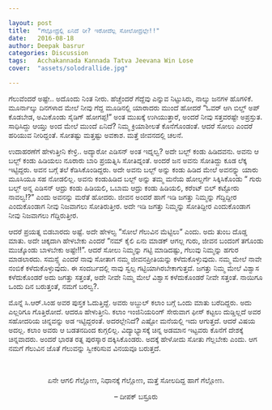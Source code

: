 ```yaml
---

layout: post
title:  "ಗೆಲ್ಲೋದ್ರಲ್ಲಿ ಏನಿದೆ ರೀ? ಇರೋದೆಲ್ಲ ಸೋಲೋದ್ರಲ್ಲೇ!!"
date:   2016-08-18
author: Deepak basrur
categories: Discussion
tags:	Acchakannada Kannada Tatva Jeevana Win Lose
cover:  "assets/solodrallide.jpg"

---
```

ಗೆಲುವೆಂದರೆ ಅಷ್ಟೇ.. ಅದೊಂದು ನಿಂತ ನೀರು. ಹೆಚ್ಚೆಂದರೆ ಗೆದ್ದೆವು ಎನ್ನುವ ನಿಟ್ಟುಸಿರು, ನಾಲ್ಕು ಜನಗಳ ಹೊಗಳಿಕೆ. ಮೂರ್ನಾಲ್ಕು ದಿನಗಳಾದ ಮೇಲೆ ನೀವು ಗೆದ್ದ ಮೂಡಿನಲ್ಲಿ ಯಾರಾದರು ಮುಂದೆ ಹೋದರೆ “ಓವರ್ ಆಗಿ ಬಿಲ್ಡ್ ಅಪ್ ಕೊಡಬೇಡ, ಅಮಿಕೊಂಡು ಸೈಡಿಗ್ ಹೋಗಪ್ಪ!” ಅಂತ ಮುಖಕ್ಕೆ ಉಗಿಯುತ್ತಾರೆ, ಅಂದರೆ ನೀವು ಸತ್ತವರಷ್ಟೇ ಅಪ್ರಸ್ತುತ. ಸಾಧಿಸಿದ್ದು ಆಯ್ತು ಅಂದ ಮೇಲೆ ಮುಂದೆ ಏನಿದೆ? ನಿಮ್ಮ ಕ್ರಿಯಾಶೀಲತೆ ಕೊನೆಗೊಂಡಂತೆ. ಆದರೆ ಸೋಲು ಎಂದರೆ ಹರಿಯುವ ನೀರಿದ್ದಂತೆ. ಸೋತಷ್ಟು ಮತ್ತಷ್ಟು ಅವಕಾಶ.
ಮತ್ತೆ ಜೀವನದಲ್ಲಿ ಚಲನೆ.<!--more-->

ಉದಾಹರಣೆಗೆ ಹೇಳುತ್ತೀನಿ ಕೇಳ್ರಿ.. ಅದ್ಯಾರೋ ಎಡಿಸನ್ ಅಂತ ಇದ್ನಲ್ವ? ಅದೇ ಬಲ್ಬ್ ಕಂಡು ಹಿಡಿದವನು. ಅವನು ಆ ಬಲ್ಬ್ ಕಂಡು ಹಿಡಿಯಲು ನೂರಾರು ಬಾರಿ ಪ್ರಯತ್ನಿಸಿ ಸೋತಿದ್ನಂತೆ. ಅಂದರೆ ಜನ ಅವನು ಸೋತಿದ್ದು ಕೂಡ ಲೆಕ್ಕ ಇಟ್ಟಿದ್ದರು. ಅವನ ಬಗ್ಗೆ ತಲೆ ಕೆಡಿಸಿಕೊಂಡಿದ್ದರು. ಅದೇ ಅವನು ಬಲ್ಬ್ ಅನ್ನು ಕಂಡು ಹಿಡಿದ ಮೇಲೆ ಅವನನ್ನ್ನು ಯಾರು ಮೂಸಿಯೂ ಸಹ ನೋಡಲಿಲ್ಲ. ಅವನು ಕಂಡುಹಿಡಿದ ಬಲ್ಬ್ ಅನ್ನು ತಮ್ಮ ಮನೆಯ ಹೋಲ್ಡರ್ಗೆ ಸಿಕ್ಕಿಸಿಕೊಂಡು “ ಗುರು ಬಲ್ಬ್ ಅನ್ನ ಎಡಿಸನ್ ಆದ್ರು ಕಂಡು ಹಿಡಿಯಲಿ, ಒಬಾಮ ಆದ್ರು ಕಂಡು ಹಿಡಿಯಲಿ, ಕರೆಂಟ್ ಬಿಲ್ ಕಟ್ಟೋರು ನಾವಲ್ವ!?” ಎಂದು ಅವನನ್ನು ಮರೆತೆ ಹೋದರು. ಜೀವನ ಅಂದರೆ ಹಾಗೆ ಇಡಿ ಜಗತ್ತು ನಿಮ್ಮನ್ನು ಗೆದ್ದಿದ್ದೀರ ಎಂದುಕೊಂಡಾಗ ನೀವು ನಿಜವಾಗಲು ಸೋತಿರುತ್ತೀರ. ಅದೇ ಇಡಿ ಜಗತ್ತು ನಿಮ್ಮನ್ನು ಸೋತಿದ್ದೀರ ಎಂದುಕೊಂಡಾಗ ನೀವು ನಿಜವಾಗಲು ಗೆದ್ದಿರುತ್ತೀರ.

ಆದರೆ ಪ್ರಯತ್ನ ಬಿಡಬಾರದು ಅಷ್ಟೆ. ಅದೇ ಹೇಳಲ್ವ “ಸೋಲೆ ಗೆಲುವಿನ ಮೆಟ್ಟಿಲು“ ಎಂದು. ಅದು ತುಂಬ ದೊಡ್ಡ ಮಾತು. ಅದೇ ಚಿಕ್ಕದಾಗಿ ಹೇಳಬೇಕು ಎಂದರೆ “ನಮ್ ಕೈಲಿ ಏನು ಮಾಡಕ್ ಆಗಲ್ಲ ಗುರು, ಜೀವನ ಬಂದಂಗೆ ತಗೊಂಡು ಮುಚ್ಕೊಂಡು ಬಾಳಬೇಕು ಅಷ್ಟೇ!!”. ಆದರೆ ಸೋಲು ನಿಮ್ಮನ್ನು ಗಟ್ಟಿ ಮಾಡಿದಷ್ಟು, ಗೆಲುವು ನಿಮ್ಮನ್ನು ಹಗುರ ಮಾಡಲಾರದು. ಸಮಸ್ಸ್ಯೆ ಎಂದರೆ ನಾವು ಸೋತಾಗ ನಮ್ಮ ಜೀವನಪ್ರೀತಿಯನ್ನು ಕಳೆದುಕೊಳ್ಳುವುದು. ನಮ್ಮ ಮೇಲೆ ನಾವೇ ನಂಬಿಕೆ ಕಳೆದುಕೊಳ್ಳುವುದು. ಈ ಸಂದರ್ಬದಲ್ಲಿ ನಾವು ಸ್ವಲ್ಪ ಗಟ್ಟಿಯಾಗಿರಬೇಕಾಗುತ್ತದೆ. ಜಗತ್ತು ನಿಮ್ಮ ಮೇಲೆ ವಿಶ್ವಾಸ ಕಳೆದುಕೊಂಡರೆ ಅದು ಜಗತ್ತು ಸತ್ತಂತೆ, ಅದೇ ನೀವೇ ನಿಮ್ಮ ಮೇಲೆ ವಿಶ್ವಾಸ ಕಳೆದುಕೊಂಡರೆ ನೀವೇ ಸತ್ತಂತೆ. ನಾಯಿಗೂ ಒಂದು ದಿನ ಬರುತ್ತಂತೆ, ನಮಗೆ ಬರಲ್ವ?.

ಮೊನ್ನೆ ಸಿ.ಆರ್.ಸಿಂಹ ಅವರ ಪುಸ್ತಕ ಓದುತ್ತಿದ್ದೆ. ಅವರು ಅಬ್ದುಲ್ ಕಲಾಂ ಬಗ್ಗೆ ಒಂದು ಮಾತು ಬರೆದಿದ್ದರು. ಅದು ಎಲ್ಲರಿಗೂ ಗೊತ್ತಿರೋದೆ. ಆದರೂ ಹೇಳುತ್ತೀನಿ. ಕಲಾಂ ಇಂಜಿನಿಯರಿಂಗ್ ಸೇರುವಾಗ ಫೀಸ್ ಕಟ್ಟಲು ದುಡ್ಡಿಲ್ಲದೆ ಅವರ ಸಹೋದರಿಯ ಚಿನ್ನವನ್ನು ಅಡ ಇಟ್ಟಿದ್ದರಂತೆ. ಅದರಲ್ಲೇನಿದೆ? ಎಷ್ಟೋ ಮನೆಯಲ್ಲಿ ಇದು ಆಗುತ್ತದೆ. ಆದರೆ ವಿಷಯ ಅದಲ್ಲ. ಕಲಾಂ ಅವರು ಆ ಬಡತನದಿಂದ ಕುಗ್ಗಲಿಲ್ಲ. ವಿದ್ಯಾಭ್ಯಾಸಕ್ಕೆ ಚಿನ್ನ ಅಡಮಾನ ಇಟ್ಟವರು ಕೊನೆಗೆ ದೇಶಕ್ಕೆ ಚಿನ್ನವಾದರು. ಅಂದರೆ ಭಾರತ ರತ್ನ ಪುರಸ್ಕಾರ ದಕ್ಕಿಸಿಕೊಂಡರು. ಅದಕ್ಕೆ ಹೇಳೋದು ಸೋತು ಗೆಲ್ಲಬೇಕು ಎಂದು. ಆಗ ನಮಗೆ ಗೆಲುವಿನ ಜೊತೆ ಗೆಲುವನ್ನು ಸ್ವೀಕರಿಸುವ ವಿನಯವೂ ಬರುತ್ತದೆ.

<br><p align ="center">ಏನೇ ಆಗಲಿ ಗೆಲ್ಲೋಣ, ನಿಧಾನಕ್ಕೆ ಗೆಲ್ಲೋಣ, ಮತ್ತೆ ಸೋಲದಿದ್ದ ಹಾಗೆ ಗೆಲ್ಲೋಣ.</p>

<p align="center">– ದೀಪಕ್  ಬಸ್ರೂರು</p>
